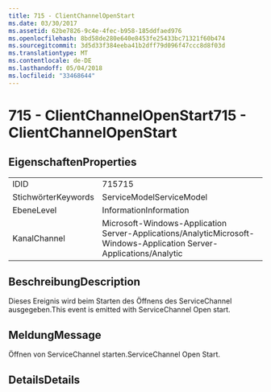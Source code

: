 ```yaml
---
title: 715 - ClientChannelOpenStart
ms.date: 03/30/2017
ms.assetid: 62be7826-9c4e-4fec-b958-185ddfaed976
ms.openlocfilehash: 8bd58de280e640e8453fe25433bc71321f60b474
ms.sourcegitcommit: 3d5d33f384eeba41b2dff79d096f47ccc8d8f03d
ms.translationtype: MT
ms.contentlocale: de-DE
ms.lasthandoff: 05/04/2018
ms.locfileid: "33468644"
---
```

# <a name="715---clientchannelopenstart"></a><span data-ttu-id="8ed56-102">715 - ClientChannelOpenStart</span><span class="sxs-lookup"><span data-stu-id="8ed56-102">715 - ClientChannelOpenStart</span></span>
## <a name="properties"></a><span data-ttu-id="8ed56-103">Eigenschaften</span><span class="sxs-lookup"><span data-stu-id="8ed56-103">Properties</span></span>  
  
|||  
|-|-|  
|<span data-ttu-id="8ed56-104">ID</span><span class="sxs-lookup"><span data-stu-id="8ed56-104">ID</span></span>|<span data-ttu-id="8ed56-105">715</span><span class="sxs-lookup"><span data-stu-id="8ed56-105">715</span></span>|  
|<span data-ttu-id="8ed56-106">Stichwörter</span><span class="sxs-lookup"><span data-stu-id="8ed56-106">Keywords</span></span>|<span data-ttu-id="8ed56-107">ServiceModel</span><span class="sxs-lookup"><span data-stu-id="8ed56-107">ServiceModel</span></span>|  
|<span data-ttu-id="8ed56-108">Ebene</span><span class="sxs-lookup"><span data-stu-id="8ed56-108">Level</span></span>|<span data-ttu-id="8ed56-109">Information</span><span class="sxs-lookup"><span data-stu-id="8ed56-109">Information</span></span>|  
|<span data-ttu-id="8ed56-110">Kanal</span><span class="sxs-lookup"><span data-stu-id="8ed56-110">Channel</span></span>|<span data-ttu-id="8ed56-111">Microsoft-Windows-Application Server-Applications/Analytic</span><span class="sxs-lookup"><span data-stu-id="8ed56-111">Microsoft-Windows-Application Server-Applications/Analytic</span></span>|  
  
## <a name="description"></a><span data-ttu-id="8ed56-112">Beschreibung</span><span class="sxs-lookup"><span data-stu-id="8ed56-112">Description</span></span>  
 <span data-ttu-id="8ed56-113">Dieses Ereignis wird beim Starten des Öffnens des ServiceChannel ausgegeben.</span><span class="sxs-lookup"><span data-stu-id="8ed56-113">This event is emitted with ServiceChannel Open start.</span></span>  
  
## <a name="message"></a><span data-ttu-id="8ed56-114">Meldung</span><span class="sxs-lookup"><span data-stu-id="8ed56-114">Message</span></span>  
 <span data-ttu-id="8ed56-115">Öffnen von ServiceChannel starten.</span><span class="sxs-lookup"><span data-stu-id="8ed56-115">ServiceChannel Open Start.</span></span>  
  
## <a name="details"></a><span data-ttu-id="8ed56-116">Details</span><span class="sxs-lookup"><span data-stu-id="8ed56-116">Details</span></span>
